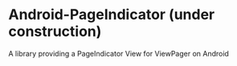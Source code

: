 # Android-PageIndicator (under construction)
A library providing a PageIndicator View for ViewPager on Android
